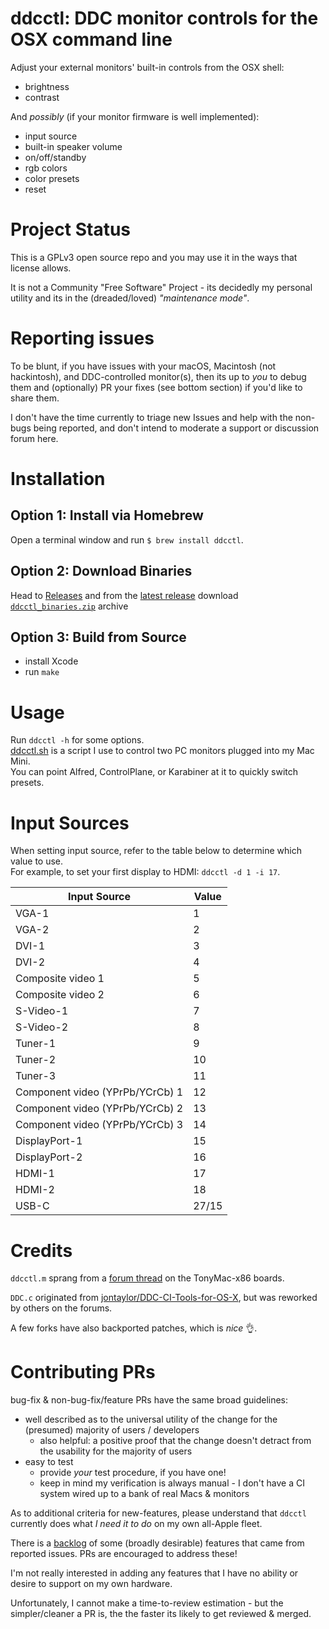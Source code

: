 # ddcctl: DDC monitor controls for the OSX command line

Adjust your external monitors' built-in controls from the OSX shell:

- brightness
- contrast

And _possibly_ (if your monitor firmware is well implemented):

- input source
- built-in speaker volume
- on/off/standby
- rgb colors
- color presets
- reset

# Project Status

This is a GPLv3 open source repo and you may use it in the ways that license allows.

It is not a Community "Free Software" Project - its decidedly my personal utility and its in the (dreaded/loved) _"maintenance mode"_.

# Reporting issues

To be blunt, if you have issues with your macOS, Macintosh (not hackintosh), and DDC-controlled monitor(s), then its up to _*you*_ to debug them and (optionally) PR your fixes (see bottom section) if you'd like to share them.

I don't have the time currently to triage new Issues and help with the non-bugs being reported, and don't intend to moderate a support or discussion forum here.

# Installation

## Option 1: Install via Homebrew

Open a terminal window and run `$ brew install ddcctl`.

## Option 2: Download Binaries

Head to [Releases](https://github.com/kfix/ddcctl/releases) and from the
[latest release](https://github.com/kfix/ddcctl/releases/latest) download
[`ddcctl_binaries.zip`](https://github.com/kfix/ddcctl/releases/latest/download/ddcctl_binaries.zip)
archive

## Option 3: Build from Source

- install Xcode
- run `make`

# Usage

Run `ddcctl -h` for some options.  
[ddcctl.sh](/scripts/ddcctl.sh) is a script I use to control two PC monitors plugged into my Mac Mini.  
You can point Alfred, ControlPlane, or Karabiner at it to quickly switch presets.

# Input Sources

When setting input source, refer to the table below to determine which value to use.  
For example, to set your first display to HDMI: `ddcctl -d 1 -i 17`.

| Input Source                    | Value |
| ------------------------------- | ----- |
| VGA-1                           | 1     |
| VGA-2                           | 2     |
| DVI-1                           | 3     |
| DVI-2                           | 4     |
| Composite video 1               | 5     |
| Composite video 2               | 6     |
| S-Video-1                       | 7     |
| S-Video-2                       | 8     |
| Tuner-1                         | 9     |
| Tuner-2                         | 10    |
| Tuner-3                         | 11    |
| Component video (YPrPb/YCrCb) 1 | 12    |
| Component video (YPrPb/YCrCb) 2 | 13    |
| Component video (YPrPb/YCrCb) 3 | 14    |
| DisplayPort-1                   | 15    |
| DisplayPort-2                   | 16    |
| HDMI-1                          | 17    |
| HDMI-2                          | 18    |
| USB-C                           | 27/15 |

# Credits

`ddcctl.m` sprang from a [forum thread](https://www.tonymacx86.com/threads/controlling-your-monitor-with-osx-ddc-panel.90077/page-6#post-795208) on the TonyMac-x86 boards.

`DDC.c` originated from [jontaylor/DDC-CI-Tools-for-OS-X](https://github.com/jontaylor/DDC-CI-Tools-for-OS-X), but was reworked by others on the forums.

A few forks have also backported patches, which is _nice_ :ok_hand:.

# Contributing PRs

bug-fix & non-bug-fix/feature PRs have the same broad guidelines:

- well described as to the universal utility of the change for the (presumed) majority of users / developers
  - also helpful: a positive proof that the change doesn't detract from the usability for the majority of users
- easy to test
  - provide _your_ test procedure, if you have one!
  - keep in mind my verification is always manual - I don't have a CI system wired up to a bank of real Macs & monitors

As to additional criteria for new-features, please understand that `ddcctl` currently does what _I need it to do_ on my own all-Apple fleet.

There is a [backlog](https://github.com/kfix/ddcctl/projects/1) of some (broadly desirable) features that came from reported issues. PRs are encouraged to address these!

I'm not really interested in adding any features that I have no ability or desire to support on my own hardware.

Unfortunately, I cannot make a time-to-review estimation - but the simpler/cleaner a PR is, the the faster its likely to get reviewed & merged.
